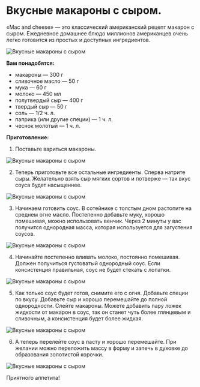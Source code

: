 # Вкусные макароны с сыром.
«Mac and cheese» — это классический американский рецепт макарон с сыром. Ежедневное домашнее блюдо миллионов американцев очень легко готовится из простых и доступных ингредиентов.

![Вкусные макароны с сыром][id1]

**Вам понадобятся:**

- макароны — 300 г
- сливочное масло — 50 г
- мука — 60 г
- молоко — 450 мл
- полутвердый сыр — 400 г
- твердый сыр — 50 г
- соль — 1/2 ч. л.
- паприка (или другие специи) — 1 ч. л.
- чеснок молотый — 1 ч. л.

**Приготовление:**

1. Поставьте вариться макароны.

![Вкусные макароны с сыром][id2]

2. Теперь приготовьте все остальные ингредиенты. Сперва натрите сыры. Желательно взять сыр мягких сортов и потверже — так вкус соуса будет насыщеннее.

![Вкусные макароны с сыром][id3]

3. Начинаем готовить соус. В сотейнике с толстым дном растопите на среднем огне масло. Постепенно добавьте муку, хорошо помешивая, можно использовать венчик. Через 2 минуты у вас получится однородная масса, которая используется для загустения соусов.

![Вкусные макароны с сыром][id4]

4. 
    Начинайте постепенно вливать молоко, постоянно помешивая. Должен получиться густоватый однородный соус. Если консистенция правильная, соус не будет стекать с лопатки.

![Вкусные макароны с сыром][id5]

5. Как только соус будет готов, снимите его с огня. Добавьте специи по вкусу. Добавьте сыр и хорошо перемешайте до полной однородности.
Слейте макароны. Можете добавить пару ложек жидкости от макарон в соус, так он станет чуть более глянцевым и сливочным, а консистенция будет более жидкая.

![Вкусные макароны с сыром][id6]

6. А теперь перелейте соус в пасту и хорошо перемешайте. При желании можно переложить массу в форму и запечь в духовке до образования золотистой корочки.

![Вкусные макароны с сыром][id7]

Приятного аппетита!

[id1]: /images/Kulinar/Second/makaroni_s_sirom_001.jpg 'Вкусные макароны с сыром'
[id2]: /images/Kulinar/Second/makaroni_s_sirom_002.jpg 'Вкусные макароны с сыром'
[id3]: /images/Kulinar/Second/makaroni_s_sirom_003.jpg 'Вкусные макароны с сыром'
[id4]: /images/Kulinar/Second/makaroni_s_sirom_004.jpg 'Вкусные макароны с сыром'
[id5]: /images/Kulinar/Second/makaroni_s_sirom_005.jpg 'Вкусные макароны с сыром'
[id6]: /images/Kulinar/Second/makaroni_s_sirom_006.jpg 'Вкусные макароны с сыром'
[id7]: /images/Kulinar/Second/makaroni_s_sirom_007.jpg 'Вкусные макароны с сыром'
